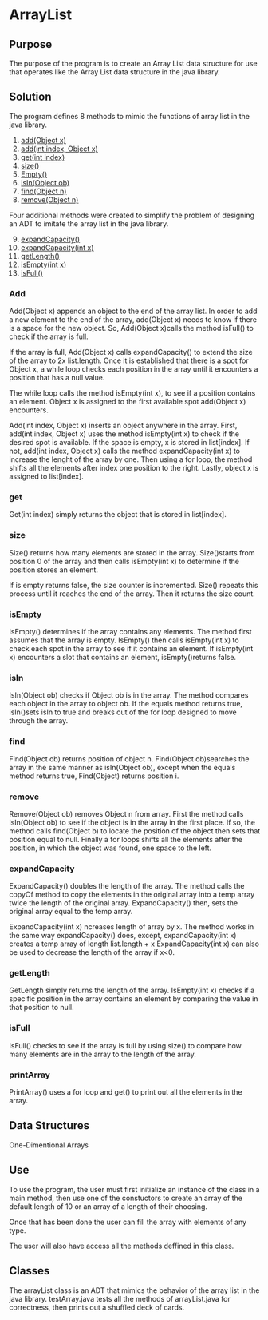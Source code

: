 # ArrayList
## Purpose

The purpose of the program is to create an Array List data structure for use that operates like the Array List data structure in the java library. 

## Solution
The program defines 8 methods to mimic the functions of array list in the java library.
1. [add(Object x)](#add) 
2. [add(int index, Object x)](#add)
3. [get(int index)](#get) 
4. [size()](#size) 
5. [Empty()](#empty) 
6. [isIn(Object ob)](#isIn)
7. [find(Object n)](#find)
8. [remove(Object n)](#remove)  

Four additional methods were created to simplify the problem of designing an ADT to imitate the array list in the java library.

9. [expandCapacity()](#expandCapacity)
10. [expandCapacity(int x)](#expandCapacity) 
11. [getLength()](#getLength)
12. [isEmpty(int x)](#isEmpty)
13. [isFull()](#isFull)

### Add
 Add(Object x) appends an object to the end of the array list. In order to add a new element to the end of the array, add(Object x) needs to know if there is a space for the new object. So, Add(Object x)calls the method isFull() to check if the array is full. 
 
 If the array is full, Add(Object x) calls expandCapacity() to extend the size of the array to 2x list.length. Once it is established that there is a spot for Object x, a while loop checks each position in the array until it encounters a position that has a null value.

 The while loop calls the method isEmpty(int x), to see if a position contains an element. Object x is assigned to the first available spot add(Object x) encounters.



 Add(int index, Object x) inserts an object anywhere in the array.
 First, add(int index, Object x) uses the method isEmpty(int x) to check if the desired spot is available. If the space is empty, x is stored in list[index]. If not, add(int index, Object x) calls the  method expandCapacity(int x) to increase the lenght of the array by one. Then using a for loop, the method shifts all the elements after index one position to the right. Lastly, object x is assigned to list[index].

 ### get
 Get(int index) simply returns the object that is stored in list[index].

### size
 Size() returns how many elements are stored in the array. Size()starts from position 0 of the array and then calls isEmpty(int x) to determine if the position stores an element.
 
 If is empty returns false, the size counter is incremented. Size() repeats this process until it reaches the end of the array. Then it returns the size count.

### isEmpty
IsEmpty() determines if the array contains any elements. The method first assumes that the array is empty. IsEmpty() then calls isEmpty(int x) to check each spot in the array to see if it contains an element. If isEmpty(int x) encounters a slot that contains an element, isEmpty()returns false.

### isIn
IsIn(Object ob) checks if Object ob is in the array. The method compares each object in the array to object ob. If the equals method returns true, isIn()sets isIn to true and breaks out of the for loop designed to move through the array.

### find              
 Find(Object ob) returns position of object n. Find(Object ob)searches the array in the same manner as isIn(Object ob), except when the equals method returns true, Find(Object) returns position i.

### remove
 Remove(Object ob) removes Object n from array. First the method calls isIn(Object ob) to see if the object is in the array in the first place. If so, the method calls find(Object b) to locate the position of the object then sets that position equal to null. Finally a for loops shifts all the elements after the position, in which the
 object was found, one space to the left.

### expandCapacity
 ExpandCapacity() doubles the length of the array. The method calls the copyOf method to copy the elements in the original array into a temp array twice the length of the original array. ExpandCapacity() then, sets the original array equal to the temp array.

 ExpandCapacity(int x) ncreases length of array by x. The method works in the same way expandCapacity() does, except, expandCapacity(int x) creates a temp array of length list.length + x ExpandCapacity(int x) can also be used to decrease the length of the array if x<0.

### getLength
 GetLength simply returns the length of the array. IsEmpty(int x) checks if a specific position in the array contains an element by comparing the value in that position to null.

### isFull
IsFull() checks to see if the array is full by using size() to compare how many elements are in the array to the length of the array. 

### printArray
 PrintArray() uses a for loop and get() to print out all the elements in the array.
 
 
 ## Data Structures
 One-Dimentional Arrays
 
 ## Use
To use the program, the user must first initialize an instance of the class in a main method, then use one of the constuctors to create an array of the default length of 10 or an array of a length of their choosing.

Once that has been done the user can fill the array with elements of any type. 

 The user will also have access all the methods deffined in this class.
 
 ## Classes
  The arrayList class is an ADT that mimics the behavior of the array list in the java library. testArray.java tests all the methods of arrayList.java for correctness, then prints out a shuffled deck of cards.
 
